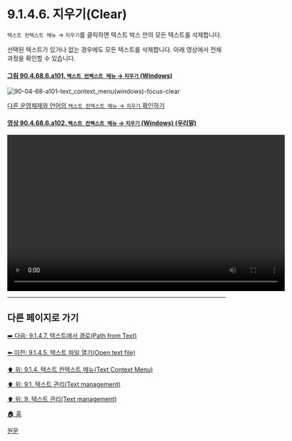 # 9.1.4.6. 지우기(Clear)
`텍스트 컨텍스트 메뉴` → `지우기`를 클릭하면 텍스트 박스 안의 모든 텍스트를 삭제합니다.

선택된 텍스트가 있거나 없는 경우에도 모든 텍스트를 삭제합니다. 아래 영상에서 전체 과정을 확인할 수 있습니다.

<a id="90-04-68-06-a101"></a>

#### [그림 90.4.68.6.a101. `텍스트 컨텍스트 메뉴` → `지우기` (Windows)](./90-04-0068-006-clear.md#90-04-68-06-a101)
![90-04-68-a101-text_context_menu(windows)-focus-clear](https://github.com/wonder13662/gimp/assets/15767104/6fc0b117-e54c-4d94-a62e-afb44a1afb13)

[다른 운영체제와 언어의 `텍스트 컨텍스트 메뉴` → `지우기` 확인하기](./90-04-0068-006-clear.md#90-04-68-06-a201)

<a id="90-04-68-06-a102"></a>

#### [영상 90.4.68.6.a102. `텍스트 컨텍스트 메뉴` → `지우기` (Windows) (우리말)](./90-04-0068-006-clear.md#90-04-68-06-a102)
<video controls="controls" width="640" height="360" src="https://github.com/wonder13662/gimp/assets/15767104/6bff6da2-c779-4301-84cc-c2215aa3b5c1"></video>

***

## 다른 페이지로 가기
[➡️ 다음: 9.1.4.7. 텍스트에서 경로(Path from Text)](./09-01-04-07-path_from_text.md)

[⬅️ 이전: 9.1.4.5. 텍스트 파일 열기(Open text file)](./09-01-04-05-open_text_file.md)

[⬆️ 위: 9.1.4. 텍스트 컨텍스트 메뉴(Text Context Menu)](./09-01-04-00-text_context_menu.md)

[⬆️ 위: 9.1. 텍스트 관리(Text management)](./09-01-00-text-management.md)

[⬆️ 위: 9. 텍스트 관리(Text management)](./09-00-text-management.md)

[🏠 홈](./00-home.md)

[원문](https://docs.gimp.org/2.10/ko/gimp-image-text-management.html#text-context-menu)
